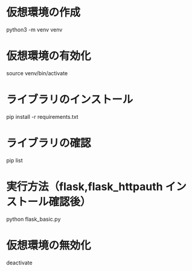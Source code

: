 # 仮想環境の作成
python3 -m venv venv

# 仮想環境の有効化
source venv/bin/activate

# ライブラリのインストール
pip install -r requirements.txt

# ライブラリの確認
pip list

# 実行方法（flask,flask_httpauth インストール確認後）
python flask_basic.py

# 仮想環境の無効化
deactivate
